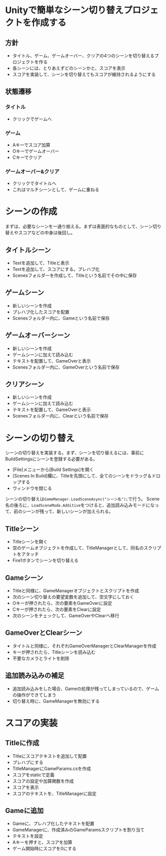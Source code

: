 # Unityで簡単なシーン切り替えプロジェクトを作成する
## 方針
- タイトル、ゲーム、ゲームオーバー、クリアの4つのシーンを切り替えるプロジェクトを作る
- 各シーンには、とりあえずどのシーンかと、スコアを表示
- スコアを実装して、シーンを切り替えてもスコアが維持されるようにする

## 状態遷移
### タイトル
- クリックでゲームへ

### ゲーム
- Aキーでスコア加算
- Oキーでゲームオーバー
- Cキーでクリア

### ゲームオーバー&クリア
- クリックでタイトルへ
- これはマルチシーンとして、ゲームに重ねる

# シーンの作成
まずは、必要なシーンを一通り揃える。まずは表面的なものとして、シーン切り替えやスコアなどの中身は後回し。

## タイトルシーン
- Textを追加して、Titleと表示
- Textを追加して、スコアにする。プレハブ化
- Scenesフォルダーを作成して、Titleという名前でその中に保存

## ゲームシーン
- 新しいシーンを作成
- プレハブ化したスコアを配置
- Scenesフォルダー内に、Gameという名前で保存

## ゲームオーバーシーン
- 新しいシーンを作成
- ゲームシーンに加えて読み込む
- テキストを配置して、GameOverと表示
- Scenesフォルダー内に、GameOverという名前で保存

## クリアシーン
- 新しいシーンを作成
- ゲームシーンに加えて読み込む
- テキストを配置して、GameOverと表示
- Scenesフォルダー内に、Clearという名前で保存

# シーンの切り替え
シーンの切り替えを実装する。まず、シーンを切り替えるには、事前にBuildSettingsにシーンを登録する必要がある。

- [File]メニューから[Build Settings]を開く
- [Scenes In Build]欄に、Titleを先頭にして、全てのシーンをドラッグ＆ドロップする
- ウィンドウを閉じる

シーンの切り替えは`GameManager.LoadSceneAsync("シーン名");`で行う。
Scene名の後ろに`, LoadSceneMode.Additive`をつけると、追加読み込みモードになって、前のシーンが残って、新しいシーンが加えられる。

## Titleシーン
- Titleシーンを開く
- 空のゲームオブジェクトを作成して、TitleManagerとして、同名のスクリプトをアタッチ
- Fire1ボタンでシーンを切り替える

## Gameシーン
- Titleと同様に、GameManagerオブジェクトとスクリプトを作成
- 次のシーン切り替えの要望変数を追加して、空文字にしておく
- Oキーが押されたら、次の要素をGameOverに設定
- Cキーが押されたら、次の要素をClearに設定
- 次のシーンをチェックして、GameOverやClearへ移行

## GameOverとClearシーン
- タイトルと同様に、それぞれGameOverManagerとClearManagerを作成
- キーが押されたら、Titleシーンを読み込む
- 不要なカメラとライトを削除

## 追加読み込みの補足
- 追加読み込みをした場合、Gameの処理が残ってしまっているので、ゲームの操作ができてしまう
- 切り替え時に、GameManagerを無効にする

# スコアの実装
## Titleに作成
- Titleにスコアテキストを追加して配置
- プレハブにする
- TitleManagerにGameParams.csを作成
- スコアをstaticで定義
- スコアの設定や加算関数を作成
- スコアを表示
- スコアのテキストを、TitleManagerに設定

## Gameに追加
- Gameに、プレハブ化したテキストを配置
- GameManagerに、作成済みのGameParamsスクリプトを割り当て
- テキストを設定
- Aキーを押すと、スコアを加算
- ゲーム開始時にスコアを0にする

